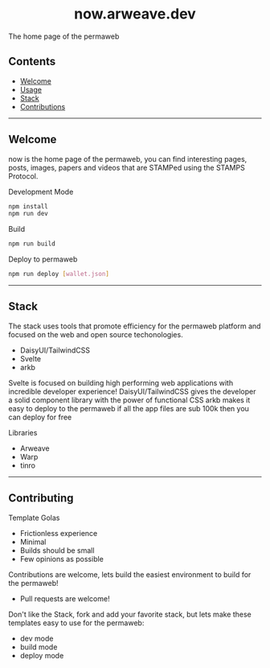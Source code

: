 <h1 align="center">now.arweave.dev</h1>
<p>The home page of the permaweb</p>

## Contents

* [Welcome](#welcome)
* [Usage](#usage)
* [Stack](#stack)
* [Contributions](#contributions)

---

## Welcome

now is the home page of the permaweb, you can find interesting pages, posts, images, papers and videos that are STAMPed using the STAMPS Protocol.

Development Mode

``` sh
npm install
npm run dev
```

Build

``` sh
npm run build
```

Deploy to permaweb

``` sh
npm run deploy [wallet.json]
```

---

## Stack

The stack uses tools that promote efficiency for the permaweb platform and focused on the web and open source techonologies.

* DaisyUI/TailwindCSS 
* Svelte
* arkb

Svelte is focused on building high performing web applications with incredible developer experience!
DaisyUI/TailwindCSS gives the developer a solid component library with the power of functional CSS
arkb makes it easy to deploy to the permaweb if all the app files are sub 100k then you can deploy for free

Libraries

* Arweave
* Warp
* tinro

---

## Contributing 

Template Golas

* Frictionless experience
* Minimal
* Builds should be small
* Few opinions as possible

Contributions are welcome, lets build the easiest environment to build for the permaweb!

* Pull requests are welcome!

Don't like the Stack, fork and add your favorite stack, but lets make these templates easy to use for the permaweb:

* dev mode
* build mode
* deploy mode